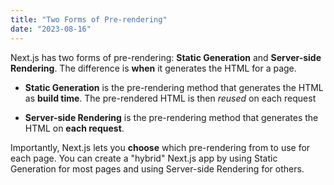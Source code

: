 ```yaml
---
title: "Two Forms of Pre-rendering"
date: "2023-08-16"
---
```


Next.js has two forms of pre-rendering: **Static Generation** and **Server-side Rendering**. The difference is **when** it generates the HTML for a page.

- **Static Generation** is the pre-rendering method that generates the HTML as **build time**. The pre-rendered HTML is then _reused_ on each request

- **Server-side Rendering** is the pre-rendering method that generates the HTML on **each request**.

Importantly, Next.js lets you **choose** which pre-rendering from to use for each page. You can create a "hybrid" Next.js app by using Static Generation for most pages and using Server-side Rendering for others.
